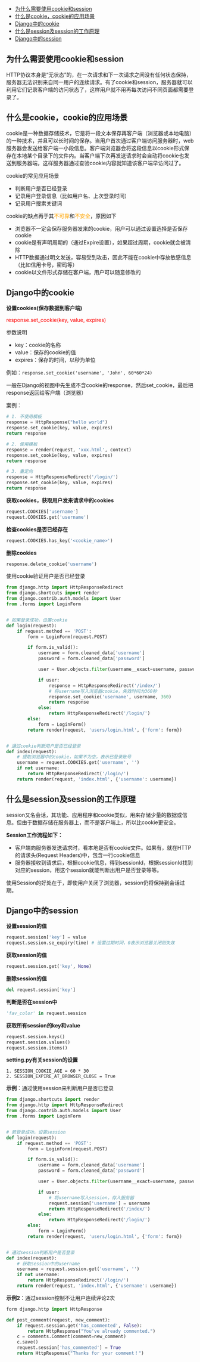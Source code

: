 <!-- TOC -->

- [为什么需要使用cookie和session](#为什么需要使用cookie和session)
- [什么是cookie，cookie的应用场景](#什么是cookiecookie的应用场景)
- [Django中的cookie](#django中的cookie)
- [什么是session及session的工作原理](#什么是session及session的工作原理)
- [Django中的session](#django中的session)

<!-- /TOC -->

## 为什么需要使用cookie和session

HTTP协议本身是“无状态”的，在一次请求和下一次请求之间没有任何状态保持，服务器无法识别来自同一用户的连续请求。有了cookie和session，服务器就可以利用它们记录客户端的访问状态了，这样用户就不用再每次访问不同页面都需要登录了。

## 什么是cookie，cookie的应用场景

cookie是一种数据存储技术，它是将一段文本保存再客户端（浏览器或本地电脑）的一种技术，并且可以长时间的保存。当用户首次通过客户端访问服务器时，web服务器会发送给客户端一小段信息。客户端浏览器会将这段信息以cookie形式保存在本地某个目录下的文件内。当客户端下次再发送请求时会自动将cookie也发送到服务器端，这样服务器通过查验cookie内容就知道该客户端早访问过了。

cookie的常见应用场景
- 判断用户是否已经登录
- 记录用户登录信息（比如用户名、上次登录时间）
- 记录用户搜索关键词

cookie的缺点再于其<font color='orange'>不可靠</font>和<font color='orange'>不安全</font>，原因如下
- 浏览器不一定会保存服务器发来的cookie，用户可以通过设置选择是否保存cookie
- cookie是有声明周期的（通过Expire设置），如果超过周期，cookie就会被清除
- HTTP数据通过明文发送，容易受到攻击，因此不能在cookie中存放敏感信息（比如信用卡号，密码等）
- cookie以文件形式存储在客户端，用户可以随意修改的

## Django中的cookie

**设置cookies(保存数据到客户端)**

<font color='red'>response.set_cookie(key, value, expires)</font>

参数说明
- key：cookie的名称
- value：保存的cookie的值
- expires：保存的时间，以秒为单位

例如：`response.set_cookie('username', 'John', 60*60*24)`

一般在Django的视图中先生成不含cookie的response，然后set_cookie，最后把response返回给客户端（浏览器）

案例：
```python
# 1. 不使用模板
response = HttpResponse("hello world")
response.set_cookie(key, value, expires)
return response

# 2. 使用模板
response = render(request, 'xxx.html', context)
response.set_cookie(key, value, expires)
return response

# 3. 重定向
response = HttpResponseRedirect('/login/')
response.set_cookie(key, value, expires)
return response
```

**获取cookies，获取用户发来请求中的cookies**

```python
request.COOKIES['username']
request.COOKIES.get('username')
```

**检查cookies是否已经存在**
```python
request.COOKIES.has_key('<cookie_name>')
```

**删除cookies**
```python
response.delete_cookie('username')
```

使用cookie验证用户是否已经登录
```python
from django.http import HttpResponseRedirect
from django.shortcuts import render
from django.contrib.auth.models import User
from .forms import LoginForm


# 如果登录成功，设置cookie
def login(request):
    if request.method == 'POST':
        form = LoginForm(request.POST)

        if form.is_valid():
            username = form.cleaned_data['username']
            password = form.cleaned_data['password']

            user = User.objects.filter(username__exact=username, password__exact=password)

            if user:
                response = HttpResponseRedirect('/index/')
                # 将username写入浏览器cookie，失效时间为360秒
                response.set_cookie('username', username, 360)
                return response
            else:
                return HttpResponseRedirect('/login/')
        else:
            form = LoginForm()
        return render(request, 'users/login.html', {'form': form})


# 通过cookie判断用户是否已经登录
def index(request):
    # 提取浏览器中的cookie，如果不为空，表示已登录账号
    username = request.COOKIES.get('username', '')
    if not username:
        return HttpResponseRedirect('/login/')
    return render(request, 'index.html', {'username': username})
```

## 什么是session及session的工作原理

session又名会话，其功能、应用程序和cookie类似，用来存储少量的数据或信息。但由于数据存储在服务器上，而不是客户端上，所以比cookie更安全。

**Session工作流程如下：**
- 客户端向服务器发送请求时，看本地是否有cookie文件。如果有，就在HTTP的请求头(Request Headers)中，包含一行cookie信息
- 服务器接收到请求后，根据cookie信息，得到sessionId，根据sessionId找到对应的session，用这个session就能判断出用户是否登录等等。

使用Session的好处在于，即使用户关闭了浏览器，session仍将保持到会话过期。

## Django中的session

**设置session的值**
```python
request.session['key'] = value
request.session.se_expiry(time) # 设置过期时间，0表示浏览器关闭则失效
```

**获取session的值**
```python
request.session.get('key', None)
```

**删除session的值**
```python
del request.session['key']
```

**判断是否在session中**
```python
'fav_color' in request.session
```

**获取所有session的key和value**
```python
request.session.keys()
request.session.values()
request.session.items()
```

**setting.py有关session的设置**
```text
1. SESSION_COOKIE_AGE = 60 * 30
2. SESSION_EXPIRE_AT_BROWSER_CLOSE = True
```

**示例**：通过使用session来判断用户是否已登录
```python
from django.shortcuts import render
from django.http import HttpResponseRedirect
from django.contrib.auth.models import User
from .forms import LoginForm


# 若登录成功，设置session
def login(request):
    if request.method == 'POST':
        form = LoginForm(request.POST)

        if form.is_valid():
            username = form.cleaned_data['username']
            password = form.cleaned_data['password']

            user = User.objects.filter(username__exact=username, password__exact=password)

            if user:
                # 将username写入session，存入服务器
                request.session['username'] = username
                return HttpResponseRedirect('/index/')
            else:
                return HttpResponseRedirect('/login/')
        else:
            form = LoginForm()
        return render(request, 'users/login.html', {'form': form})


# 通过session判断用户是否登录
def index(request):
    # 获取session中的username
    username = request.session.get('username', '')
    if not username:
        return HttpResponseRedirect('/login/')
    return render(request, 'index.html', {'username': username})

```

**示例2**：通过session控制不让用户连续评论2次

```python
form django.http import HttpResponse

def post_comment(request, new_comment):
    if request.session.get('has_commented', False):
        return HttpResponse("You've already commented.")
    c = comments.Comment(comment=new_comment)
    c.save()
    request.session['has_commented'] = True
    return HttpResponse("Thanks for your comment！")
```